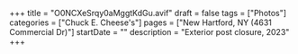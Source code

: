 +++
title = "O0NCXeSrqy0aMggtKdGu.avif"
draft = false
tags = ["Photos"]
categories = ["Chuck E. Cheese's"]
pages = ["New Hartford, NY (4631 Commercial Dr)"]
startDate = ""
description = "Exterior post closure, 2023"
+++
